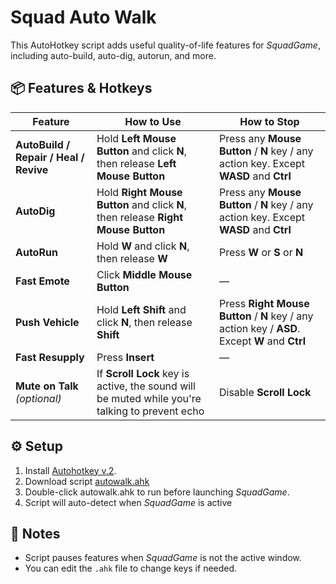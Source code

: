 # Squad Auto Walk

This AutoHotkey script adds useful quality-of-life features for *SquadGame*, including auto-build, auto-dig, autorun, and more.

## 📦 Features & Hotkeys

| Feature                     | How to Use                                                                 | How to Stop                                     |
|-----------------------------|-----------------------------------------------------------------------------|------------------------------------------------|
| **AutoBuild / Repair / Heal / Revive**               | Hold **Left Mouse Button** and click **N**, then release **Left Mouse Button**                                    | Press any **Mouse Button** / **N** key / any action key. Except **WASD** and **Ctrl**                |
| **AutoDig**                  | Hold **Right Mouse Button** and click **N**, then release **Right Mouse Button**                                   | Press any **Mouse Button** / **N** key / any action key. Except **WASD** and **Ctrl**                  |
| **AutoRun**                  | Hold **W** and click **N**, then release **W**                          | Press **W** or **S** or **N**     |
| **Fast Emote**               | Click **Middle Mouse Button**                                         | —                                   |
| **Push Vehicle**              | Hold **Left Shift** and click **N**, then release **Shift**                                                 |  Press **Right Mouse Button** / **N** key / any action key / **ASD**. Except **W** and **Ctrl**                   |
| **Fast Resupply**             | Press **Insert**                                                            | —                                              |
| **Mute on Talk** *(optional)* | If **Scroll Lock** key is active, the sound will be muted while you're talking to prevent echo | Disable **Scroll Lock**            |

## ⚙️ Setup
1. Install [Autohotkey v.2](https://www.autohotkey.com/download/ahk-v2.exe).
2. Download script [autowalk.ahk](https://github.com/ununnamed/squad_auto_walk/blob/main/autowalk.ahk)
3. Double-click autowalk.ahk to run before launching *SquadGame*.
4. Script will auto-detect when *SquadGame* is active

## 📝 Notes
- Script pauses features when *SquadGame* is not the active window.
- You can edit the `.ahk` file to change keys if needed.

